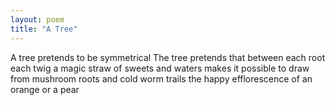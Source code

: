 ```yaml
---
layout: poem
title: "A Tree"
---
```


A tree pretends
to be symmetrical
The tree pretends
that between each root
each twig
a magic straw
of sweets and waters
makes it possible
to draw
from mushroom roots
and cold worm trails
the happy efflorescence
of an orange or a pear
